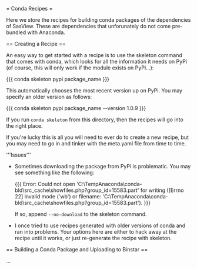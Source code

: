 = Conda Recipes =

Here we store the recipes for building conda packages of the dependencies of SasView.  These are dependencies that unforunately do not come pre-bundled with Anaconda.

== Creating a Recipe ==

An easy way to get started with a recipe is to use the skeleton command that comes with conda, which looks for all the information it needs on PyPi (of course, this will only work if the module exists on PyPi...):

{{{
conda skeleton pypi package_name
}}}

This automatically chooses the most recent version up on PyPi.  You may specify an older version as follows:

{{{
conda skeleton pypi package_name --version 1.0.9
}}}

If you run `conda skeleton` from this directory, then the recipes will go into the right place. 

If you're lucky this is all you will need to ever do to create a new recipe, but you may need to go in and tinker with the meta.yaml file from time to time.

'''Issues'''

* Sometimes downloading the package from PyPi is problematic.  You may see something like the following:

  {{{
  Error: Could not open 'C:\\TempAnaconda\\conda-bld\\src_cache\\showfiles.php?group_id=15583.part' for writing ([Errno 22] invalid mode ('wb') or filename: 'C:\\TempAnaconda\\conda-bld\\src_cache\\showfiles.php?group_id=15583.part').
  }}}

  If so, append `--no-download` to the skeleton command.

* I once tried to use recipes generated with older versions of conda and ran into problems.  Your options here are either to hack away at the recipe until it works, or just re-generate the recipe with skeleton.

== Building a Conda Package and Uploading to Binstar ==

...